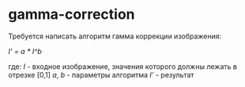 # gamma-correction

Требуется написать алгоритм гамма коррекции изображения: 

_I' = a * I^b_

где: 
_I_ - входное изображение, значения которого должны лежать в отрезке [0,1]
_a_, _b_ - параметры алгоритма
_I'_ - результат
